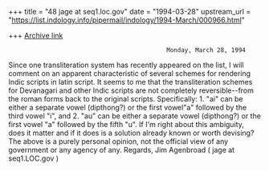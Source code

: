 +++
title = "48 jage at seq1.loc.gov"
date = "1994-03-28"
upstream_url = "https://list.indology.info/pipermail/indology/1994-March/000966.html"

+++
[Archive link](https://list.indology.info/pipermail/indology/1994-March/000966.html)

                                                Monday, March 28, 1994
Since one transliteration system has recently appeared on the list,
I will comment on an apparent characteristic of several schemes for
rendering Indic scripts in latin script.  It seems to me that the
transliteration schemes for Devanagari and other Indic scripts
are not completely reversible--from the roman forms back to the
original scripts.  Specifically:
     1. "ai" can be either a separate vowel (dipthong?) or the
        first vowel"a" followed by the third vowel "i", and
     2. "au" can be either a separate vowel (dipthong?) or the
        first vowel "a" followed by the fifth "u".
     If I'm right about this ambiguity, does it matter and if it
does is a solution already known or worth devising?
     The above is a purely personal opinion, not the official view
of any government or any agency of any.
     Regards,
          Jim Agenbroad ( jage at seq1.LOC.gov )






